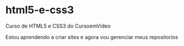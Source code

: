 # html5-e-css3
 Curso de HTML5 e CSS3 do CursoemVideo

Estou aprendendo a criar sites e agora vou gerenciar meus repositorios